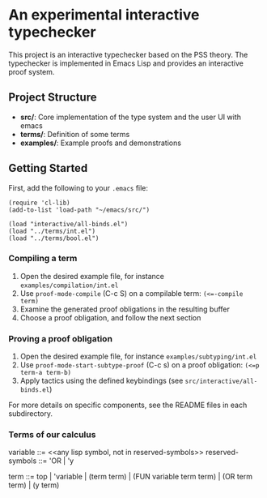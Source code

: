 # An experimental interactive typechecker

This project is an interactive typechecker based on the PSS theory.
The typechecker is implemented in Emacs Lisp and provides an interactive proof system.

## Project Structure

- **src/**: Core implementation of the type system and the user UI with emacs
- **terms/**: Definition of some terms
- **examples/**: Example proofs and demonstrations

## Getting Started

First, add the following to your `.emacs` file:
```
(require 'cl-lib)
(add-to-list 'load-path "~/emacs/src/")

(load "interactive/all-binds.el")
(load "../terms/int.el")
(load "../terms/bool.el")
```

### Compiling a term

1. Open the desired example file, for instance `examples/compilation/int.el`
2. Use `proof-mode-compile` (C-c S) on a compilable term: `(<=-compile term)`
3. Examine the generated proof obligations in the resulting buffer
4. Choose a proof obligation, and follow the next section

### Proving a proof obligation

1. Open the desired example file, for instance `examples/subtyping/int.el`
2. Use `proof-mode-start-subtype-proof` (C-c s) on a proof obligation: `(<=p term-a term-b)`
3. Apply tactics using the defined keybindings (see `src/interactive/all-binds.el`)

For more details on specific components, see the README files in each subdirectory.

### Terms of our calculus

variable ::= <<any lisp symbol, not in reserved-symbols>>
reserved-symbols ::= 'OR | 'y

term ::= top | 'variable | (term term) | (FUN variable term term) | (OR term term) | (y term)